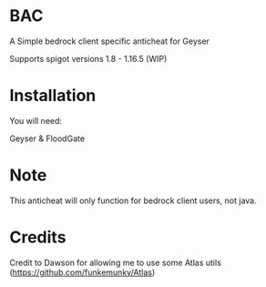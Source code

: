 # BAC
A Simple bedrock client specific anticheat for Geyser

Supports spigot versions 1.8 - 1.16.5 (WIP)

# Installation
You will need:

Geyser & FloodGate

# Note
This anticheat will only function for bedrock client users, not java.

# Credits

Credit to Dawson for allowing me to use some Atlas utils (https://github.com/funkemunky/Atlas)
